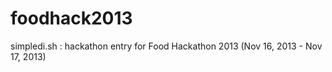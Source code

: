 foodhack2013
============

simpledi.sh : hackathon entry for Food Hackathon 2013 (Nov 16, 2013 - Nov 17, 2013)
